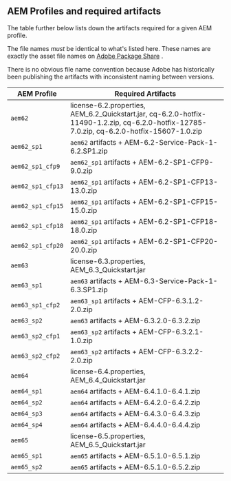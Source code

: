 AEM Profiles and required artifacts
-----------------------------------

The table further below lists down the artifacts required for a given AEM profile.

The file names _must_ be identical to what's listed here. These names are exactly the asset file names on [Adobe Package Share](https://www.adobeaemcloud.com/content/packageshare.html) .

There is no obvious file name convention because Adobe has historically been publishing the artifacts with inconsistent naming between versions.

| AEM Profile | Required Artifacts |
|-------------|--------------------|
| `aem62` | license-6.2.properties, AEM_6.2_Quickstart.jar, cq-6.2.0-hotfix-11490-1.2.zip, cq-6.2.0-hotfix-12785-7.0.zip, cq-6.2.0-hotfix-15607-1.0.zip |
| `aem62_sp1` | `aem62` artifacts + AEM-6.2-Service-Pack-1-6.2.SP1.zip |
| `aem62_sp1_cfp9` | `aem62_sp1` artifacts + AEM-6.2-SP1-CFP9-9.0.zip |
| `aem62_sp1_cfp13` | `aem62_sp1` artifacts + AEM-6.2-SP1-CFP13-13.0.zip |
| `aem62_sp1_cfp15` | `aem62_sp1` artifacts + AEM-6.2-SP1-CFP15-15.0.zip |
| `aem62_sp1_cfp18` | `aem62_sp1` artifacts + AEM-6.2-SP1-CFP18-18.0.zip |
| `aem62_sp1_cfp20` | `aem62_sp1` artifacts + AEM-6.2-SP1-CFP20-20.0.zip |
| `aem63` | license-6.3.properties, AEM_6.3_Quickstart.jar |
| `aem63_sp1` | `aem63` artifacts + AEM-6.3-Service-Pack-1-6.3.SP1.zip |
| `aem63_sp1_cfp2` | `aem63_sp1` artifacts + AEM-CFP-6.3.1.2-2.0.zip |
| `aem63_sp2` | `aem63` artifacts + AEM-6.3.2.0-6.3.2.zip |
| `aem63_sp2_cfp1` | `aem63_sp2` artifacts + AEM-CFP-6.3.2.1-1.0.zip |
| `aem63_sp2_cfp2` | `aem63_sp2` artifacts + AEM-CFP-6.3.2.2-2.0.zip |
| `aem64` | license-6.4.properties, AEM_6.4_Quickstart.jar |
| `aem64_sp1` | `aem64` artifacts + AEM-6.4.1.0-6.4.1.zip |
| `aem64_sp2` | `aem64` artifacts + AEM-6.4.2.0-6.4.2.zip |
| `aem64_sp3` | `aem64` artifacts + AEM-6.4.3.0-6.4.3.zip |
| `aem64_sp4` | `aem64` artifacts + AEM-6.4.4.0-6.4.4.zip |
| `aem65` | license-6.5.properties, AEM_6.5_Quickstart.jar |
| `aem65_sp1` | `aem65` artifacts + AEM-6.5.1.0-6.5.1.zip |
| `aem65_sp2` | `aem65` artifacts + AEM-6.5.1.0-6.5.2.zip |
